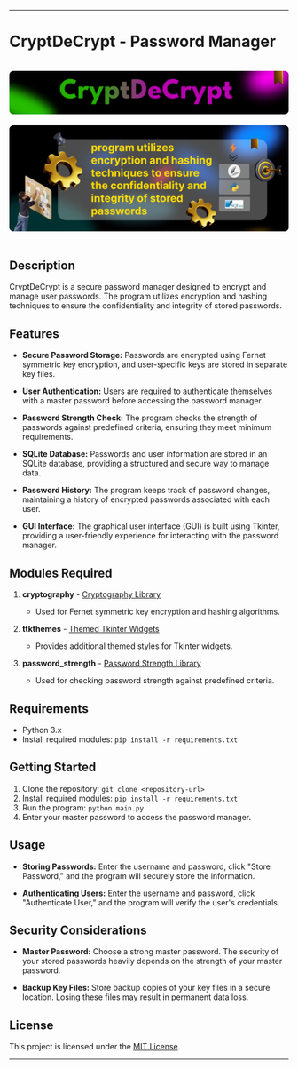 
---

# CryptDeCrypt - Password Manager

<div align="center">
  <br>
      <img src="https://github.com/RJohnPaul/CryptDeCrypt/blob/a047c7dc5028c1c24c4f73e301c189cdbe3e006a/Frame%207.png" alt="Project Banner">
  </br>
</div>

<div align="center">
  <br>
      <img src="https://github.com/RJohnPaul/CryptDeCrypt/blob/3848b5636b76ee1a6f3326550d99547d78f8ff1c/Frame-5(1).png" alt="Project Banner">
  </br>
</div>

<br/>

## Description

CryptDeCrypt is a secure password manager designed to encrypt and manage user passwords. The program utilizes encryption and hashing techniques to ensure the confidentiality and integrity of stored passwords.

## Features

- **Secure Password Storage:** Passwords are encrypted using Fernet symmetric key encryption, and user-specific keys are stored in separate key files.

- **User Authentication:** Users are required to authenticate themselves with a master password before accessing the password manager.

- **Password Strength Check:** The program checks the strength of passwords against predefined criteria, ensuring they meet minimum requirements.

- **SQLite Database:** Passwords and user information are stored in an SQLite database, providing a structured and secure way to manage data.

- **Password History:** The program keeps track of password changes, maintaining a history of encrypted passwords associated with each user.

- **GUI Interface:** The graphical user interface (GUI) is built using Tkinter, providing a user-friendly experience for interacting with the password manager.

## Modules Required

1. **cryptography** - [Cryptography Library](https://cryptography.io/en/latest/)
   - Used for Fernet symmetric key encryption and hashing algorithms.

2. **ttkthemes** - [Themed Tkinter Widgets](https://ttkthemes.readthedocs.io/en/latest/)
   - Provides additional themed styles for Tkinter widgets.

3. **password_strength** - [Password Strength Library](https://pypi.org/project/password-strength/)
   - Used for checking password strength against predefined criteria.

## Requirements

- Python 3.x
- Install required modules: `pip install -r requirements.txt`

## Getting Started

1. Clone the repository: `git clone <repository-url>`
2. Install required modules: `pip install -r requirements.txt`
3. Run the program: `python main.py`
4. Enter your master password to access the password manager.

## Usage

- **Storing Passwords:** Enter the username and password, click "Store Password," and the program will securely store the information.

- **Authenticating Users:** Enter the username and password, click "Authenticate User," and the program will verify the user's credentials.

## Security Considerations

- **Master Password:** Choose a strong master password. The security of your stored passwords heavily depends on the strength of your master password.

- **Backup Key Files:** Store backup copies of your key files in a secure location. Losing these files may result in permanent data loss.

## License

This project is licensed under the [MIT License](LICENSE).

---
